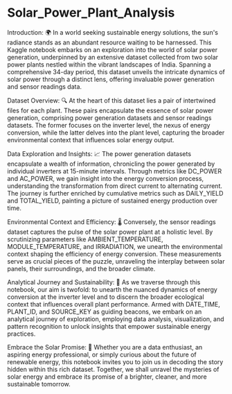 # Solar_Power_Plant_Analysis

Introduction:
🌍 In a world seeking sustainable energy solutions, the sun's radiance stands as an abundant resource waiting to be harnessed. This Kaggle notebook embarks on an exploration into the world of solar power generation, underpinned by an extensive dataset collected from two solar power plants nestled within the vibrant landscapes of India. Spanning a comprehensive 34-day period, this dataset unveils the intricate dynamics of solar power through a distinct lens, offering invaluable power generation and sensor readings data.

Dataset Overview:
🔍 At the heart of this dataset lies a pair of intertwined files for each plant. These pairs encapsulate the essence of solar power generation, comprising power generation datasets and sensor readings datasets. The former focuses on the inverter level, the nexus of energy conversion, while the latter delves into the plant level, capturing the broader environmental context that influences solar energy output.

Data Exploration and Insights:
📈 The power generation datasets encapsulate a wealth of information, chronicling the power generated by individual inverters at 15-minute intervals. Through metrics like DC_POWER and AC_POWER, we gain insight into the energy conversion process, understanding the transformation from direct current to alternating current. The journey is further enriched by cumulative metrics such as DAILY_YIELD and TOTAL_YIELD, painting a picture of sustained energy production over time.

Environmental Context and Efficiency:
🌡️ Conversely, the sensor readings dataset captures the pulse of the solar power plant at a holistic level. By scrutinizing parameters like AMBIENT_TEMPERATURE, MODULE_TEMPERATURE, and IRRADIATION, we unearth the environmental context shaping the efficiency of energy conversion. These measurements serve as crucial pieces of the puzzle, unraveling the interplay between solar panels, their surroundings, and the broader climate.

Analytical Journey and Sustainability:
🚀 As we traverse through this notebook, our aim is twofold: to unearth the nuanced dynamics of energy conversion at the inverter level and to discern the broader ecological context that influences overall plant performance. Armed with DATE_TIME, PLANT_ID, and SOURCE_KEY as guiding beacons, we embark on an analytical journey of exploration, employing data analysis, visualization, and pattern recognition to unlock insights that empower sustainable energy practices.

Embrace the Solar Promise:
🔗 Whether you are a data enthusiast, an aspiring energy professional, or simply curious about the future of renewable energy, this notebook invites you to join us in decoding the story hidden within this rich dataset. Together, we shall unravel the mysteries of solar energy and embrace its promise of a brighter, cleaner, and more sustainable tomorrow.
